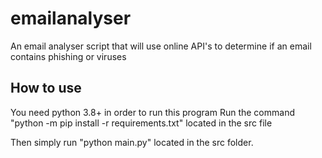 # emailanalyser
An email analyser script that will use online API's to determine if an email contains phishing or viruses

## How to use
You need python 3.8+ in order to run this program
Run the command "python -m pip install -r requirements.txt" located in the src file

Then simply run "python main.py" located in the src folder.